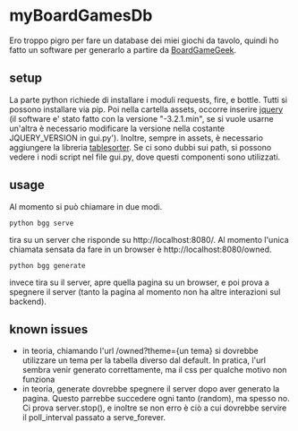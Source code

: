 # myBoardGamesDb

Ero troppo pigro per fare un database dei miei giochi da tavolo, quindi ho fatto un
 software per generarlo a partire da [BoardGameGeek](https://boardgamegeek.com).

## setup
La parte python richiede di installare i moduli requests, fire, e bottle.
Tutti si possono installare via pip.
Poi nella cartella assets, occorre inserire [jquery](http://jquery.com/)
(il software e' stato fatto con la versione "-3.2.1.min",
se si vuole usarne un'altra è necessario modificare la versione nella
costante JQUERY_VERSION in gui.py').
Inoltre, sempre in assets, è necessario aggiungere la libreria [tablesorter](http://tablesorter.com/).
Se ci sono dubbi sui path, si possono vedere i nodi script nel file gui.py,
dove questi componenti sono utilizzati.

## usage
Al momento si può chiamare in due modi.
```
python bgg serve
```
tira su un server che risponde su http://localhost:8080/. Al momento l'unica chiamata sensata da fare in un browser è http://localhost:8080/owned.
```
python bgg generate
```
invece tira su il server, apre quella pagina su un browser, e poi
prova a spegnere il server
(tanto la pagina al momento non ha altre interazioni sul backend).

## known issues
* in teoria, chiamando l'url /owned?theme={un tema} si dovrebbe utilizzare un tema per la
tabella diverso dal default. In pratica, l'url sembra venir generato correttamente,
 ma il css per qualche motivo non funziona
* in teoria, generate dovrebbe spegnere il server dopo aver generato la pagina.
Questo parrebbe succedere ogni tanto (random), ma spesso no.
Ci prova server.stop(), e inoltre se non erro è ciò a cui
dovrebbe servire il poll_interval passato a serve_forever.
